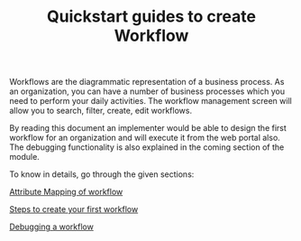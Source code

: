 ﻿---
title: "Quickstart guides to create Workflow"
toc: true
tag: developers
category: "Workflow"
weight: 5
menus: 
    workflow: 
        icon: fa fa-gg
        category: "Quickstart"
        title: "Quickstart" 
        identifier: quickstartworkflow
---

Workflows are the diagrammatic representation of a business process. As an organization, you can have a number of business processes which you need to perform your daily activities. The workflow management screen will allow you to search, filter, create, edit workflows. 

By reading this document an implementer would be able to design the first workflow for an organization and will execute it from the web portal also. The debugging functionality is also explained in the coming section of the module.

To know in details, go through the given sections:

[Attribute Mapping of workflow](/workflow/attribute-mapping-workflow/)

[Steps to create your first workflow](/workflow/steps-to-create-your-first-workflow/)

[Debugging a workflow](/workflow/debugging-a-workflow/)